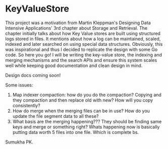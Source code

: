 # KeyValueStore

This project was a motivation from Martin Kleppman's Designing Data Intensive Applications' 3rd chapter about Storage and Retrieval. The chapter initially talks about how Key Value stores are built using structured logs stored in files. It mentions about how a log can be maintained, scaled, indexed and later searched on using special data structures. Obviously, this was inspirational and thus I decided to replicate the design with some Go code. So here you go! I will be writing the key-value store, the indexing and merging mechanisms and the search APIs and ensure this system scales well while keeping good documentation and clean design in mind.


Design docs coming soon!

Some issues:
1. Map indexer compaction: how do you do the compaction? Copying and they compaction and then replace old with new? How will you copy consistently?
2. How do merge when the merging files can be in use? How do you update the file segment data to all these?
3. What basis are the merging happening??? They should be finding same keys and merge or something right? Whats happening now is basically putting data worth 5 files into one file. Which is complete bs. 

Sumukha PK.